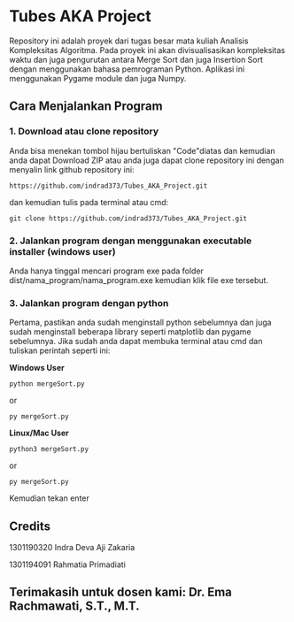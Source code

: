 # Tubes AKA Project
Repository ini adalah proyek dari tugas besar mata kuliah Analisis Kompleksitas Algoritma. Pada proyek ini akan divisualisasikan kompleksitas waktu dan juga pengurutan antara Merge Sort dan juga Insertion Sort dengan menggunakan bahasa pemrograman Python. Aplikasi ini menggunakan Pygame module dan juga Numpy.

## Cara Menjalankan Program

### 1. Download atau clone repository
Anda bisa menekan tombol hijau bertuliskan "Code"diatas dan kemudian anda dapat Download ZIP atau anda juga dapat clone repository ini dengan menyalin link github repository ini:

```
https://github.com/indrad373/Tubes_AKA_Project.git
```

dan kemudian tulis pada terminal atau cmd:

```
git clone https://github.com/indrad373/Tubes_AKA_Project.git
```

### 2. Jalankan program dengan menggunakan executable installer (windows user)
Anda hanya tinggal mencari program exe pada folder dist/nama_program/nama_program.exe kemudian klik file exe tersebut.

### 3. Jalankan program dengan python
Pertama, pastikan anda sudah menginstall python sebelumnya dan juga sudah menginstall beberapa library seperti matplotlib dan pygame sebelumnya. Jika sudah anda dapat membuka terminal atau cmd dan tuliskan perintah seperti ini:

**Windows User**
```
python mergeSort.py
```

or 

```
py mergeSort.py
```

**Linux/Mac User**
```
python3 mergeSort.py
```

or 

```
py mergeSort.py
```

Kemudian tekan enter

## Credits
1301190320 Indra Deva Aji Zakaria

1301194091 Rahmatia Primadiati

## Terimakasih untuk dosen kami: Dr. Ema Rachmawati, S.T., M.T.
